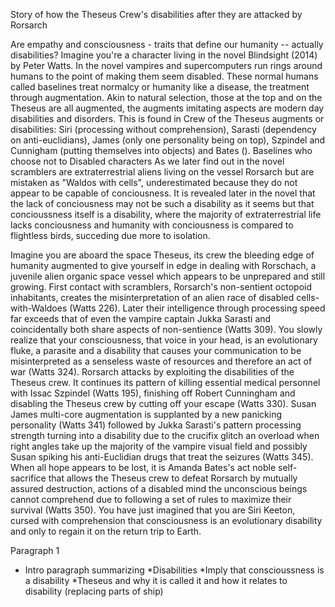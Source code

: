 Story of how the Theseus Crew's disabilities after they are attacked by Rorsarch

Are empathy and consciousness - traits that define our humanity -- actually disabilities? Imagine you're a character living in the novel Blindsight (2014) by Peter Watts. In the novel vampires and supercomputers run rings around humans to the point of making them seem disabled. These normal humans called baselines treat normalcy or humanity like a disease, the treatment through augmentation. Akin to natural selection, those at the top and on the Theseus are all augmented, the augments imitating aspects are modern day disabilities and disorders. This is found in Crew of the Theseus augments or disabilities: Siri (processing without comprehension), Sarasti (dependency on anti-euclidians), James (only one personality being on top), Szpindel and Cunnigham (putting themselves into objects) and Bates (). Baselines who choose not to Disabled characters As we later find out in the novel scramblers are extraterrestrial aliens living on the vessel Rorsarch but are mistaken as "Waldos with cells", underestimated because they do not appear to be capable of conciousness. It is revealed later in the novel that the lack of conciousness may not be such a disability as it seems but that concioussness itself is a disability, where the majority of extraterrestrial life lacks conciousness and humanity with conciousness is compared to flightless birds, succeding due more to isolation.


Imagine you are aboard the space Theseus, its crew the bleeding edge of humanity augmented to give yourself in edge in dealing with Rorschach, a juvenile alien organic space vessel which appears to be unprepared and still growing. First contact with scramblers, Rorsarch's non-sentient octopoid inhabitants, creates the misinterpretation of an alien race of disabled cells-with-Waldoes (Watts 226). Later their intelligence through processing speed far exceeds that of even the vampire captain Jukka Sarasti and coincidentally both share aspects of non-sentience (Watts 309). You slowly realize that your consciousness, that voice in your head, is an evolutionary fluke, a parasite and a disability that causes your communication to be misinterpreted as a senseless waste of resources and therefore an act of war (Watts 324). Rorsarch attacks by exploiting the disabilities of the Theseus crew. It continues its pattern of killing essential medical personnel with Issac Szpindel (Watts 195), finishing off Robert Cunningham and disabling the Theseus crew by cutting off your escape (Watts 330). Susan James multi-core augmentation is supplanted by a new panicking personality (Watts 341) followed by Jukka Sarasti's pattern processing strength turning into a disability due to the crucifix glitch an overload when right angles take up the majority of the vampire visual field and possibly Susan spiking his anti-Euclidian drugs that treat the seizures (Watts 345). When all hope appears to be lost, it is Amanda Bates's act noble self-sacrifice that allows the Theseus crew to defeat Rorsarch by mutually assured destruction, actions of a disabled mind the unconscious beings cannot comprehend due to following a set of rules to maximize their survival (Watts 350). You have just imagined that you are Siri Keeton, cursed with comprehension that consciousness is an evolutionary disability and only to regain it on the return trip to Earth.

Paragraph 1
- Intro paragraph summarizing
*Disabilities 
*Imply that conscioussness is a disability
*Theseus and why it is called it and how it relates to disability
(replacing parts of ship)

